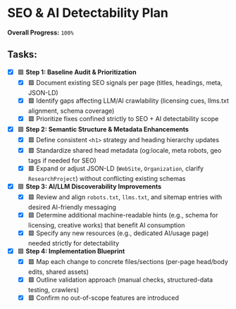 # SEO & AI Detectability Plan

**Overall Progress:** `100%`

## Tasks:

- [x] 🟩 **Step 1: Baseline Audit & Prioritization**
  - [x] 🟩 Document existing SEO signals per page (titles, headings, meta, JSON-LD)
  - [x] 🟩 Identify gaps affecting LLM/AI crawlability (licensing cues, llms.txt alignment, schema coverage)
  - [x] 🟩 Prioritize fixes confined strictly to SEO + AI detectability scope

- [x] 🟩 **Step 2: Semantic Structure & Metadata Enhancements**
  - [x] 🟩 Define consistent `<h1>` strategy and heading hierarchy updates
  - [x] 🟩 Standardize shared head metadata (og:locale, meta robots, geo tags if needed for SEO)
  - [x] 🟩 Expand or adjust JSON-LD (`WebSite`, `Organization`, clarify `ResearchProject`) without conflicting existing schemas

- [x] 🟩 **Step 3: AI/LLM Discoverability Improvements**
  - [x] 🟩 Review and align `robots.txt`, `llms.txt`, and sitemap entries with desired AI-friendly messaging
  - [x] 🟩 Determine additional machine-readable hints (e.g., schema for licensing, creative works) that benefit AI consumption
  - [x] 🟩 Specify any new resources (e.g., dedicated AI/usage page) needed strictly for detectability

- [x] 🟩 **Step 4: Implementation Blueprint**
  - [x] 🟩 Map each change to concrete files/sections (per-page head/body edits, shared assets)
  - [x] 🟩 Outline validation approach (manual checks, structured-data testing, crawlers)
  - [x] 🟩 Confirm no out-of-scope features are introduced
